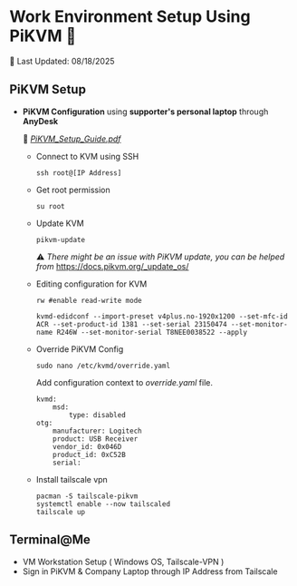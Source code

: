 # Work Environment Setup Using PiKVM 🛜

📅 Last Updated: 08/18/2025 

## PiKVM Setup

* **PiKVM Configuration** using **supporter's personal laptop** through **AnyDesk**

    📖 <a href="PiKVM_Setup_Guide.pdf" download>*PiKVM_Setup_Guide.pdf*</a>

    * Connect to KVM using SSH
        ```
        ssh root@[IP Address]
        ```
    * Get root permission
        ```
        su root
        ```
    * Update KVM
        ```
        pikvm-update
        ```
        ⚠️ *There might be an issue with PiKVM update, you can be helped from* https://docs.pikvm.org/_update_os/

    * Editing configuration for KVM
        ```
        rw #enable read-write mode
        ```
        ```
        kvmd-edidconf --import-preset v4plus.no-1920x1200 --set-mfc-id ACR --set-product-id 1381 --set-serial 23150474 --set-monitor-name R246W --set-monitor-serial T8NEE0038522 --apply
        ```

    * Override PiKVM Config
        ```
        sudo nano /etc/kvmd/override.yaml
        ```

        Add configuration context to *override.yaml* file.
        ```
        kvmd:
            msd:
                type: disabled
        otg:
            manufacturer: Logitech
            product: USB Receiver
            vendor_id: 0x046D
            product_id: 0xC52B
            serial: 
        ```
    
    * Install tailscale vpn
        ```
        pacman -S tailscale-pikvm
        systemctl enable --now tailscaled
        tailscale up
        ```


## Terminal@Me

* VM Workstation Setup ( Windows OS, Tailscale-VPN )
* Sign in PiKVM & Company Laptop through IP Address from Tailscale